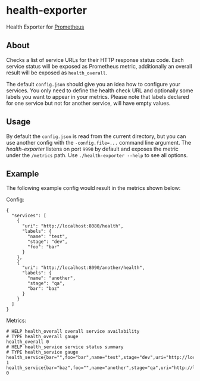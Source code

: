 # health-exporter

Health Exporter for [Prometheus](http://prometheus.io/)

## About

Checks a list of service URLs for their HTTP response status code. Each service status will be exposed as Prometheus
metric, additionally an overall result will be exposed as `health_overall`.

The default `config.json` should give you an idea how to configure your services. You only need to define the
health check URL and optionally some labels you want to appear in your metrics. Please note that labels
declared for one service but not for another service, will have empty values.

## Usage

By default the `config.json` is read from the current directory, but you can use another config
with the `-config.file=...` command line argument. The *health-exporter* listens on port `9990` by default
and exposes the metric under the `/metrics` path. Use `./health-exporter --help` to see all options.

## Example

The following example config would result in the metrics shown below:

Config:

```
{
  "services": [
    {
      "uri": "http://localhost:8080/health",
      "labels": {
        "name": "test",
        "stage": "dev",
        "foo": "bar"
      }
    },
    {
      "uri": "http://localhost:8090/another/health",
      "labels": {
        "name": "another",
        "stage": "qa",
        "bar": "baz"
      }
    }
  ]
}
```

Metrics:

```
# HELP health_overall overall service availability
# TYPE health_overall gauge
health_overall 0
# HELP health_service service status summary
# TYPE health_service gauge
health_service{bar="",foo="bar",name="test",stage="dev",uri="http://localhost:8080/health"} 1
health_service{bar="baz",foo="",name="another",stage="qa",uri="http://localhost:8090/another/health"} 0
```

